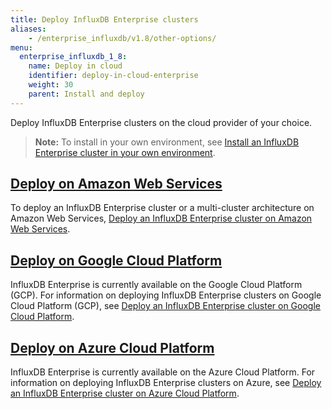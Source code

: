 ```yaml
---
title: Deploy InfluxDB Enterprise clusters
aliases:
    - /enterprise_influxdb/v1.8/other-options/
menu:
  enterprise_influxdb_1_8:
    name: Deploy in cloud
    identifier: deploy-in-cloud-enterprise
    weight: 30
    parent: Install and deploy
---
```


Deploy InfluxDB Enterprise clusters on the cloud provider of your choice.

> **Note:** To install in your own environment, see [Install an InfluxDB Enterprise cluster in your own environment](/enterprise_influxdb/v1.8/install-and-deploy/production_installation/).

## [Deploy on Amazon Web Services](/enterprise_influxdb/v1.8/install-and-deploy/deploying/aws/)

To deploy an InfluxDB Enterprise cluster or a multi-cluster architecture on Amazon Web Services, [Deploy an InfluxDB Enterprise cluster on Amazon Web Services](/enterprise_influxdb/v1.8/install-and-deploy/deploying/aws/).

## [Deploy on Google Cloud Platform](/enterprise_influxdb/v1.8/install-and-deploy/deploying/google-cloud-platform/)

InfluxDB Enterprise is currently available on the Google Cloud Platform (GCP). For information on deploying InfluxDB Enterprise clusters on Google Cloud Platform (GCP), see [Deploy an InfluxDB Enterprise cluster on Google Cloud Platform](/enterprise_influxdb/v1.8/install-and-deploy/deploying/google-cloud-platform/).

## [Deploy on Azure Cloud Platform](/enterprise_influxdb/v1.8/install-and-deploy/deploying/azure/)

InfluxDB Enterprise is currently available on the Azure Cloud Platform. For information on deploying InfluxDB Enterprise clusters on Azure, see [Deploy an InfluxDB Enterprise cluster on Azure Cloud Platform](/enterprise_influxdb/v1.8/install-and-deploy/deploying/azure/).
